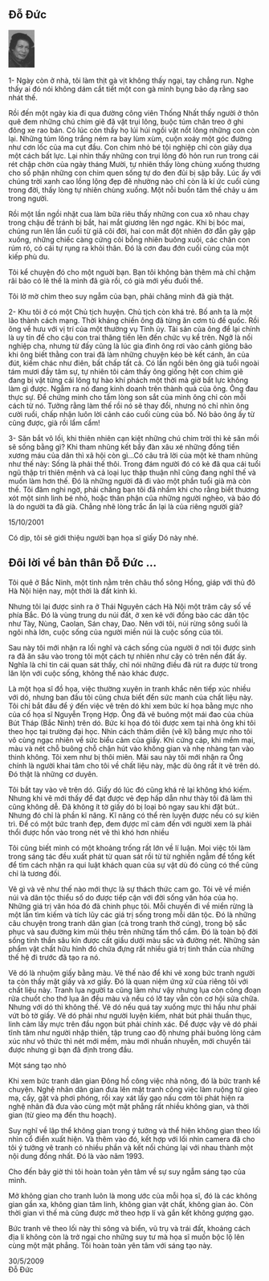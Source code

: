 <!--
title: Lòng trắc ẩn
author: Nguyễn Tích Kỳ
status: draft
-->

## Đỗ Đức     

![](1.jpg)

1- Ngày còn ở nhà, tôi làm thịt gà vịt không thấy ngại, tay chẳng run. Nghe thấy ai đó nói không dám cắt tiết một con gà mình bụng bảo dạ rằng sao nhát thế.

Rồi đến một ngày kia đi qua đường công viên Thống Nhất thấy người ở thôn quê đem những chú chim giẽ đã vặt trụi lông, buộc túm chân treo ở ghi đông xe rao bán. Có lúc còn thấy họ lúi húi ngồi vặt nốt lông những con còn lại. Những túm lông trắng ném ra bay lùm xùm, cuộn xoáy một góc đường như cơn lốc của ma cụt đầu. Con chim nhỏ bé tội nghiệp chỉ còn giãy dụa một cách bất lực. Lại nhìn thấy những con trụi lông đỏ hỏn run run trong cái rét chập chờn của ngày tháng Mười, tự nhiên thấy lòng chùng xuống thương cho số phận những con chim quen sống tự do đen đủi bị sập bẫy. Lúc ấy với chúng trời xanh cao lồng lộng đẹp đẽ nhường nào chỉ còn là kí ức cuối cùng trong đời, thấy lòng tự nhiên chùng xuống. Một nỗi buồn tâm thế chảy u ám trong người.

Rồi một lần ngồi nhặt cua làm bữa riêu thấy những con cua xô nhau chạy trong chậu để tránh bị bắt, hai mắt giương lên ngơ ngác. Khi bị bóc mai, chúng run lên lần cuối  từ giã cõi đời, hai con mắt đột nhiên đờ đẫn gãy gập xuống,  những chiếc càng cứng cỏi bỗng nhiên buông xuôi, các chân con rúm ró, có cái tự rụng ra khỏi thân. Đó là cơn đau đớn cuối cùng của một kiếp phù du.

Tôi kể chuyện đó cho một nguời bạn. Bạn tôi không bàn thêm mà chỉ chậm rãi bảo có lẽ thế là mình đã già rồi, có già mới yếu đuối thế.

Tôi lờ mờ chìm theo suy ngẫm của bạn, phải chăng mình đã già thật.

2- Khu tôi ở có một Chủ tịch huyện. Chủ tịch còn khá trẻ. Bố anh ta là một lão thành cách mạng. Thời kháng chiến ông đã từng ăn cơm tù đế quốc. Rồi ông về hưu với vị trí của một thường vụ Tỉnh ủy. Tài sản của ông để lại chính là uy tín để cho  cậu con trai thăng tiến lên đến chức vụ kể trên. Ngỡ là nối nghiệp cha, nhưng từ đấy cũng là lúc gia đình ông rơi vào cảnh giông bão khi ông biết  thằng con trai đã làm những chuyện kéo bè kết cánh, ăn của đút, kiếm chác như điên, bất chấp tất cả. Có lần ngồi bên ông già tuổi ngoài tám mươi đầy tâm sự, tự nhiên tôi cảm thấy ông giống hệt con chim giẽ đang bị vặt từng cái lông tự hào khí phách một thời mà giờ bất lực không làm gì được. Ngẫm ra nó đang kinh doanh trên thành quả của ông. Ông đau thực sự. Để chứng minh cho tấm lòng son sắt của mình ông chỉ còn mỗi cách từ nó. Tưởng rằng làm thế rồi nó sẽ thay đổi, nhưng nó chỉ nhìn ông cười ruồi, chấp nhận luôn lời cảnh cáo cuối cùng của bố. Nó bảo ông ấy từ cũng được, già rồi lẩm cẩm!

3- Săn bắt vô lối, khi thiên nhiên cạn kiệt những chú chim trời thì kẻ săn mồi sẽ sống bằng gì? Khi tham nhũng kết bầy đàn xâu xé những đồng tiền xương máu của dân thì xã hội còn gì…Có câu trả lời của một kẻ tham nhũng như thế này: Sống là phải thế thôi. Trong đám người đó có kẻ đã qua cái tuổi ngũ thập tri thiên mệnh và cả loại lục thập thuận nhĩ cũng đang nghĩ thế và muốn làm hơn thế. Đó là những người đã đi vào một phần tuổi già mà còn thế. Tôi đâm nghi ngờ, phải chăng bạn tôi đã nhầm khi cho rằng biết thương xót một sinh linh bé nhỏ, hoặc thân phận của những  người nghèo, và bảo đó là do người ta đã  già. Chẳng nhẽ lòng trắc ẩn lại là của riêng người già?

15/10/2001

Có dịp, tôi sẽ giới thiệu người bạn họa sĩ giấy Dó này nhé.
 
## Đôi lời về bản thân  Đỗ Đức …

Tôi quê ở Bắc Ninh, một tỉnh nằm trên châu thổ sông Hồng, giáp với thủ đô Hà Nội hiện nay, một thời là đất kinh kì.

Nhưng tôi lại được sinh ra ở Thái Nguyên cách Hà Nội một trăm cây số về phía Bắc. Đó là vùng trung du núi đất, ở xen kẽ với đồng bào các dân tộc như Tày, Nùng, Caolan, Sán chay, Dao. Nên với tôi, núi rừng sông suối là ngôi nhà lớn, cuộc sống của người miền núi là cuộc sống của tôi.

Sau này tôi mới nhận ra lối nghĩ và cách sống của người ở nơi tôi được sinh ra đã ăn sâu vào trong tôi một cách tự nhiên như cây cỏ trên nền đất ấy. Nghĩa là chỉ tin cái quan sát thấy, chỉ nói những điều đã rút ra được từ trong lăn lộn với cuộc sống, không thể nào khác được.

Là một họa sĩ đồ họa, việc thường xuyên in tranh khắc nên tiếp xúc nhiều với dó, nhưng ban đầu tôi cũng chưa biết đến sức manh của chất liệu này. Tôi chỉ bắt đầu để ý đến việc vẽ trên dó khi xem bức kí họa bằng mực nho của cố họa sĩ Nguyễn Trọng Hợp. Ông đã vẽ buông một mái đao của chùa Bút Tháp (Bắc Ninh) trên dó. Bức kí họa đó tôi được xem tại nhà ông khi tôi theo học tại trường đại học. Nhìn cách thâm diễn (vẽ kĩ) bằng mực nho tôi vô cùng ngạc nhiên về sức biểu cảm của giấy. Khi cứng cáp, khi mềm mại, màu và nét chỗ buông chỗ chặn hút vào không gian và nhẹ nhàng tan vào thinh không. Tôi xem như bị thôi miên. Mãi sau này tôi mới nhận ra Ông chính là người khai tâm cho tôi về chất liệu này, mặc dù ông rất ít vẽ trên dó. Đó thật là những cơ duyên.

Tôi bắt tay vào vẽ trên dó. Giấy dó lúc đó cũng khá rẻ lại không khó kiếm. Nhưng khi vẽ mới thấy để đạt được vẻ đẹp hấp dẫn như thày tôi đã làm thì cũng không dễ. Đã không ít tờ giấy dó bị loại bỏ ngay sau khi đặt bút.. Nhưng đó chỉ là phần kĩ năng. Kĩ năng có thể rèn luyện được nếu có sự kiên trì. Để có một bức tranh đẹp, đem đựợc mĩ cảm đến với người xem là phải thổi được hồn vào trong nét vẽ thì khó hơn nhiều

Tôi cũng biết mình có một khoảng trống rất lớn về lí luận. Mọi việc tôi làm trong sáng tác đều xuất phát từ quan sát rồi từ từ nghiền ngẫm để tổng kết để tìm cách nhận ra qui luật khách quan của sự vật dù đó cũng có thể cũng chỉ là tương đối.

Vẽ gì và vẽ như thế nào mới thực là sự thách thức cam go. Tôi vẽ về miền núi và dân tộc thiểu số do được tiếp cận với đời sống văn hóa của họ. Những giá trị văn hóa đó đã chinh phục tôi. Mỗi chuyến đi về miền rừng là một lần tìm kiếm và tích lũy các giá trị sống trong mỗi dân tộc. Đó là những câu chuyện trong tranh dân gian (cả trong tranh thờ cúng), trong bộ sắc phục và sau đường kim mũi thêu trên những tấm thổ cẩm. Đó là toàn bộ đời sống tinh thần sâu kín được cất giấu dưới màu sắc và đường nét. Những sản phẩm vật chất hữu hình đó chứa đựng rất nhiều giá trị tinh thần của những thế hệ đi trước đã tạo ra nó.

Vẽ dó là nhuộm giấy bằng màu. Vẽ thế nào để khi vẽ xong bức tranh người ta còn thấy mặt giấy và xơ giấy. Đó là quan niệm ứng xử của riêng tôi với chất liệu này. Tranh lụa người ta cũng làm như vậy nhưng lụa còn công đoạn rửa chuốt cho thớ lụa ăn đều màu và nếu có lỡ tay vẫn còn cơ hội sửa chữa. Nhưng với dó thì không thế. Vẽ dó nếu quá tay xuống mực thì hầu như phải vứt bỏ tờ giấy. Vẽ dó phải như người luyện kiếm, nhát bút phải thuần thục, linh cảm lấy mực trên đầu ngọn bút phải chính xác. Để được vậy vẽ dó phải tĩnh tâm như người nhập thiền, tập trung cao độ nhưng phải buông lỏng cảm xúc như vô thức thì nét mới mềm, màu mới nhuần nhuyễn, mới chuyển tải được nhưng gì bạn đã định trong đầu.

Một sáng tạo nhỏ

Khi xem bức tranh dân gian Đông hồ công việc nhà nông, đó là bức tranh kể chuyện. Nghệ nhân dân gian đưa lên mặt tranh công việc làm ruộng từ gieo mạ, cấy, gặt và phơi phóng, rồi xay xát lấy gạo nấu cơm tôi phát hiện ra nghệ nhân đã đưa vào cùng một mặt phẳng rất nhiều không gian, và thời gian (từ gieo mạ đến thu hoạch).

Suy nghĩ về lập thể không gian trong ý tưởng và thể hiện không gian theo lối nhìn cổ điển xuất hiện. Và thêm vào đó, kết hợp với lối nhìn camera đã cho tôi ý tưởng vẽ tranh có nhiều phần và kết nối chúng lại với nhau thành một nội dung đồng nhất. Đó là vào năm 1993.

Cho đến bây giờ thì tôi hoàn toàn yên tâm về sự suy ngẫm sáng tạo của mình.

Mở không gian cho tranh luôn là mong ước của mỗi họa sĩ, đó là các không gian gần xa, không gian tâm linh, không gian vật chất, không gian ảo. Còn thời gian vì thế mà cũng được mở theo hợp lí và gắn kết không gượng gạo.

Bức tranh vẽ theo lối này thì sông và biển, vũ trụ và trái đất, khoảng cách địa lí không còn là trở ngại cho những suy tư mà họa sĩ muốn bộc lộ lên cùng một mặt phẳng.
Tôi hoàn toàn yên tâm với sáng tạo này. 

30/5/2009  
Đỗ Đức